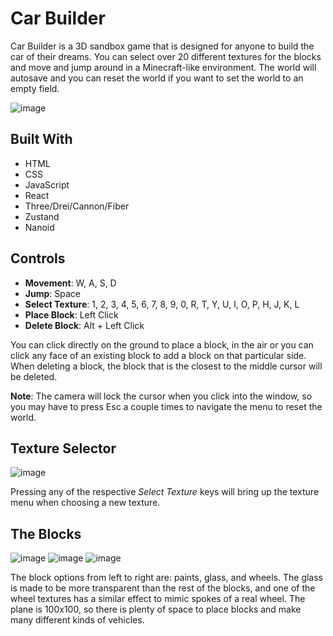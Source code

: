 # Car Builder

Car Builder is a 3D sandbox game that is designed for anyone to build the car of their dreams. You can select over 20 different textures for the blocks and move and jump around in a Minecraft-like environment. The world will autosave and you can reset the world if you want to set the world to an empty field.

![image](https://github.com/user-attachments/assets/00c52f88-762c-435b-8ac9-23e19930fb92)

## Built With 
* HTML
* CSS
* JavaScript
* React
* Three/Drei/Cannon/Fiber
* Zustand
* Nanoid

## Controls

* **Movement**: W, A, S, D
* **Jump**: Space
* **Select Texture**: 1, 2, 3, 4, 5, 6, 7, 8, 9, 0, R, T, Y, U, I, O, P, H, J, K, L
* **Place Block**: Left Click
* **Delete Block**: Alt + Left Click

You can click directly on the ground to place a block, in the air or you can click any face of an existing block to add a block on that particular side. When deleting a block, the block that is the closest to the middle cursor will be deleted.

**Note**: The camera will lock the cursor when you click into the window, so you may have to press Esc a couple times to navigate the menu to reset the world.

## Texture Selector
![image](https://github.com/user-attachments/assets/d167ea60-90d4-4aa2-8476-881c24e728f1)

Pressing any of the respective _Select Texture_ keys will bring up the texture menu when choosing a new texture. 

## The Blocks
![image](https://github.com/user-attachments/assets/70f68092-ef6d-4490-9969-b25219bf9fee)
![image](https://github.com/user-attachments/assets/d332d15f-78f7-482f-9c2e-72162b3d4e54)
![image](https://github.com/user-attachments/assets/c69b701f-6fda-4b90-be90-6436aa9cbe9f)

The block options from left to right are: paints, glass, and wheels. The glass is made to be more transparent than the rest of the blocks, and one of the wheel textures has a similar effect to mimic spokes of a real wheel. The plane is 100x100, so there is plenty of space to place blocks and make many different kinds of vehicles. 







